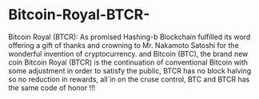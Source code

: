 # Bitcoin-Royal-BTCR-
Bitcoin Royal (BTCR): As promised Hashing-b Blockchain fulfilled its word offering a gift of thanks and crowning to Mr. Nakamoto Satoshi for the wonderful invention of cryptocurrency. and Bitcoin (BTC), the brand new coin Bitcoin Royal (BTCR) is the continuation of conventional Bitcoin with some adjustment in order to satisfy the public, BTCR has no block halving so no reduction in rewards, all`in on the cruse control, BTC and BTCR has the same code of honor !!!
